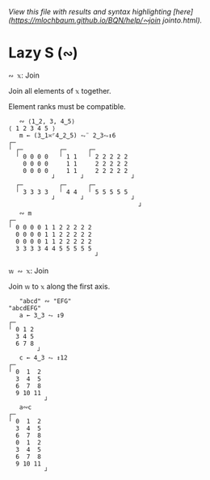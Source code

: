 *View this file with results and syntax highlighting [here](https://mlochbaum.github.io/BQN/help/∾join jointo.html).*

# Lazy S (`∾`)

`∾ 𝕩`: Join  

Join all elements of `𝕩` together.

Element ranks must be compatible.

       ∾ ⟨1‿2, 3, 4‿5⟩
    ⟨ 1 2 3 4 5 ⟩
       m ← (3‿1≍⌜4‿2‿5) ⥊¨ 2‿3⥊↕6
    ┌─                                   
    ╵ ┌─          ┌─      ┌─             
      ╵ 0 0 0 0   ╵ 1 1   ╵ 2 2 2 2 2    
        0 0 0 0     1 1     2 2 2 2 2    
        0 0 0 0     1 1     2 2 2 2 2    
                ┘       ┘             ┘  
      ┌─          ┌─      ┌─             
      ╵ 3 3 3 3   ╵ 4 4   ╵ 5 5 5 5 5    
                ┘       ┘             ┘  
                                        ┘
       ∾ m
    ┌─                       
    ╵ 0 0 0 0 1 1 2 2 2 2 2  
      0 0 0 0 1 1 2 2 2 2 2  
      0 0 0 0 1 1 2 2 2 2 2  
      3 3 3 3 4 4 5 5 5 5 5  
                            ┘


`𝕨 ∾ 𝕩`: Join

Join `𝕨` to `𝕩` along the first axis.

       "abcd" ∾ "EFG"
    "abcdEFG"
       a ← 3‿3 ⥊ ↕9
    ┌─       
    ╵ 0 1 2  
      3 4 5  
      6 7 8  
            ┘
       c ← 4‿3 ⥊ ↕12 
    ┌─         
    ╵ 0  1  2  
      3  4  5  
      6  7  8  
      9 10 11  
              ┘
       a∾c
    ┌─         
    ╵ 0  1  2  
      3  4  5  
      6  7  8  
      0  1  2  
      3  4  5  
      6  7  8  
      9 10 11  
              ┘

